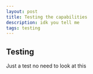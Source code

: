 ```yaml
---
layout: post
title: Testing the capabilities
description: idk you tell me
tags: testing
---
```



<style>
.highlight-left {margin-left: 0}
</style>

## Testing
Just a test no need to look at this
